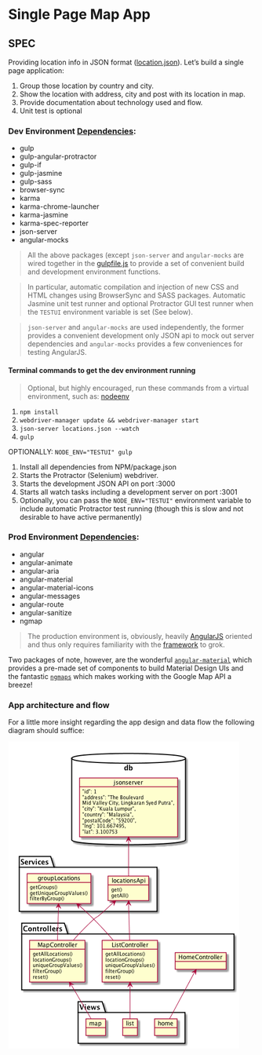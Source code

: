 # Single Page Map App

## SPEC
Providing location info in JSON format ([location.json]("https://github.com/aaronmyatt/baeapp/blob/master/location.json")). Let’s build a single page application:
<ol>
    <li>Group those location by country and city.</li>
    <li>Show the location with address, city and post with its location in map.</li>
    <li>Provide documentation about technology used and flow.</li>
    <li>Unit test is optional</li>
</ol>

### Dev Environment [Dependencies](https://github.com/aaronmyatt/baeapp/blob/master/package.json):

- gulp
- gulp-angular-protractor
- gulp-if
- gulp-jasmine
- gulp-sass
- browser-sync
- karma
- karma-chrome-launcher
- karma-jasmine
- karma-spec-reporter
- json-server
- angular-mocks

> All the above packages (except `json-server` and `angular-mocks` are wired together in the [gulpfile.js](https://github.com/aaronmyatt/baeapp/blob/master/gulpfile.js) to provide a set of convenient build and development environment functions.

> In particular, automatic compilation and injection of new CSS and HTML changes using BrowserSync and SASS packages. Automatic Jasmine unit test runner and optional Protractor GUI test runner when the `TESTUI` environment variable is set (See below).

> `json-server` and `angular-mocks` are used independently, the former provides a convenient development only JSON api to mock out server dependencies and `angular-mocks` provides a few conveniences for testing AngularJS.

#### Terminal commands to get the dev environment running

> Optional, but highly encouraged, run these commands from a virtual environment, such as: [nodeenv](https://github.com/ekalinin/nodeenv)

1. `npm install`
2. `webdriver-manager update && webdriver-manager start`
3. `json-server locations.json --watch`
4. `gulp`

OPTIONALLY: `NODE_ENV="TESTUI" gulp`

1. Install all dependencies from NPM/package.json
2. Starts the Protractor (Selenium) webdriver.
3. Starts the development JSON API on port :3000
4. Starts all watch tasks including a development server on port :3001
5. Optionally, you can pass the `NODE_ENV="TESTUI"` environment variable to include automatic Protractor test running (though this is slow and not desirable to have active permanently)

### Prod Environment [Dependencies](https://github.com/aaronmyatt/baeapp/blob/master/package.json):

- angular
- angular-animate
- angular-aria
- angular-material
- angular-material-icons
- angular-messages
- angular-route
- angular-sanitize
- ngmap

> The production environment is, obviously, heavily [AngularJS](https://angularjs.org/) oriented and thus only requires familiarity with the [framework](https://angularjs.org/) to grok.

Two packages of note, however, are the wonderful [`angular-material`](https://material.angularjs.org/latest/) which provides a pre-made set of components to build Material Design UIs and the fantastic [`ngmaps`](https://ngmap.github.io/) which makes working with the Google Map API a breeze!

### App architecture and flow

For a little more insight regarding the app design and data flow the following diagram should suffice:

![appOverview](./app_overview.png)

